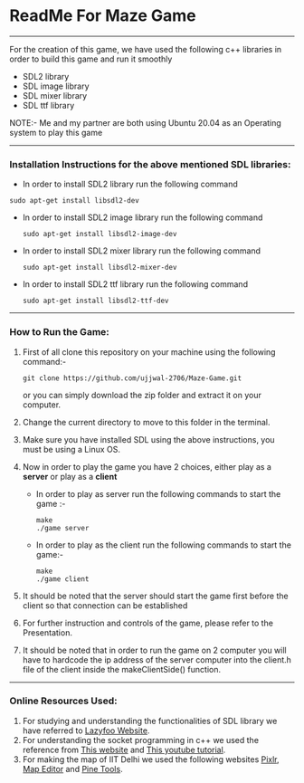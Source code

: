 # ReadMe For Maze Game

------

For the creation of this game, we have used the following c++ libraries in order to build this game and run it smoothly

- SDL2 library 
- SDL image library 
- SDL mixer library 
- SDL ttf library

NOTE:- Me and my partner are both using Ubuntu 20.04 as an Operating system to play this game

------

### Installation Instructions for the above mentioned SDL libraries:

-  In order to install SDL2 library run the following command

  ```
  sudo apt-get install libsdl2-dev
  ```

- In order to install SDL2 image library run the following command

  ```
  sudo apt-get install libsdl2-image-dev
  ```

- In order to install SDL2 mixer library run the following command

  ```
  sudo apt-get install libsdl2-mixer-dev
  ```

- In order to install SDL2 ttf library run the following command

  ```
  sudo apt-get install libsdl2-ttf-dev
  ```

------

### How to Run the Game:

1. First of all clone this repository on your machine using the following command:-

   ```
   git clone https://github.com/ujjwal-2706/Maze-Game.git
   ```

   or you can simply download the zip folder and extract it on your computer.

2.  Change the current directory to move to this folder in the terminal.

3. Make sure you have installed SDL using the above instructions, you must be using a Linux OS.

4. Now in order to play the game you have 2 choices, either play as a **server** or play as a **client**

   - In order to play as server run the following commands to start the game :-

     ```
     make
     ./game server
     ```

   - In order to play as the client run the following commands to start the game:-

     ```
     make
     ./game client
     ```

5.  It should be noted that the server should start the game first before the client so that connection can be established

6. For further instruction  and controls of the game, please refer to the Presentation.

6.  It should be noted that in order to run the game on 2 computer you will have to hardcode the ip address of the server computer into the client.h file of the client inside the makeClientSide() function.

------

### Online Resources Used:

1.  For studying and understanding the functionalities of SDL library we have referred to [Lazyfoo Website](https://lazyfoo.net/tutorials/SDL/index.php).
2.  For understanding the socket programming in c++ we used the reference from [This website](https://beej.us/guide/bgnet/html/) and [This youtube tutorial](https://www.youtube.com/watch?v=x_y8FDMj6nk&t=1s).
3.  For making the map of IIT Delhi we used the following websites [Pixlr](https://pixlr.com/x/), [Map Editor](https://www.mapeditor.org/) and [Pine Tools](https://pinetools.com/split-image).